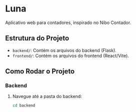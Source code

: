# Luna

Aplicativo web para contadores, inspirado no Nibo Contador.

## Estrutura do Projeto
- `backend/`: Contém os arquivos do backend (Flask).
- `frontend/`: Contém os arquivos do frontend (React/Vite).

## Como Rodar o Projeto

### Backend
1. Navegue até a pasta do backend:
   ```bash
   cd backend